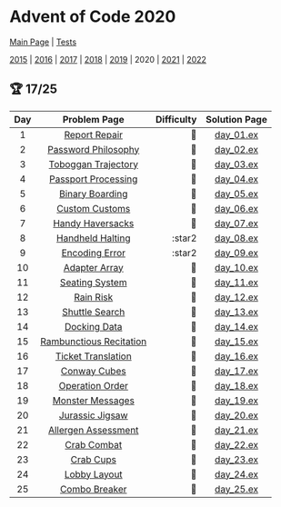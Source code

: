 # Advent of Code 2020

[Main Page](https://adventofcode.com/2020) | [Tests](/test/2020)

[2015](/lib/2015) | [2016](/lib/2016) | [2017](/lib/2017) | [2018](/lib/2018) | [2019](/lib/2019) | 2020 | [2021](/lib/2021) | [2022](/lib/2022)

## :trophy: 17/25

| Day | Problem Page | Difficulty | Solution Page |
| :---: | :------: | ---: | :---: |
| 1 | [Report Repair](https://adventofcode.com/2020/day/1) | :star2: | [day_01.ex](/lib/2020/day_01.ex) |
| 2 | [Password Philosophy](https://adventofcode.com/2020/day/2) | :star2: | [day_02.ex](/lib/2020/day_02.ex) |
| 3 | [Toboggan Trajectory](https://adventofcode.com/2020/day/3)  | :star2: | [day_03.ex](/lib/2020/day_03.ex) |
| 4 | [Passport Processing](https://adventofcode.com/2020/day/4)  | :star2: | [day_04.ex](/lib/2020/day_04.ex) |
| 5 | [Binary Boarding](https://adventofcode.com/2020/day/5)  | :star2: | [day_05.ex](/lib/2020/day_05.ex) |
| 6 | [Custom Customs](https://adventofcode.com/2020/day/6)  | :star2: | [day_06.ex](/lib/2020/day_06.ex) |
| 7 | [Handy Haversacks](https://adventofcode.com/2020/day/7)  | :star2: | [day_07.ex](/lib/2020/day_07.ex) |
| 8 | [Handheld Halting](https://adventofcode.com/2020/day/8)  | :star2 | [day_08.ex](/lib/2020/day_08.ex) |
| 9 | [Encoding Error](https://adventofcode.com/2020/day/9)  | :star2 | [day_09.ex](/lib/2020/day_09.ex) |
| 10 | [Adapter Array](https://adventofcode.com/2020/day/10)  | :star2: | [day_10.ex](/lib/2020/day_10.ex) |
| 11 | [Seating System](https://adventofcode.com/2020/day/11)  | :star2: | [day_11.ex](/lib/2020/day_11.ex) |
| 12 | [Rain Risk](https://adventofcode.com/2020/day/12)  | :star2: | [day_12.ex](/lib/2020/day_12.ex) |
| 13 | [Shuttle Search](https://adventofcode.com/2020/day/13)  | :star2: | [day_13.ex](/lib/2020/day_13.ex) |
| 14 | [Docking Data](https://adventofcode.com/2020/day/14)  | :star2: | [day_14.ex](/lib/2020/day_14.ex) |
| 15 | [Rambunctious Recitation](https://adventofcode.com/2020/day/15)  | :star2: | [day_15.ex](/lib/2020/day_15.ex) |
| 16 | [Ticket Translation](https://adventofcode.com/2020/day/16)  | :star2: | [day_16.ex](/lib/2020/day_16.ex) |
| 17 | [Conway Cubes](https://adventofcode.com/2020/day/17)  | :star2: | [day_17.ex](/lib/2020/day_17.ex) |
| 18 | [Operation Order](https://adventofcode.com/2020/day/18)  | :star2: | [day_18.ex](/lib/2020/day_18.ex) |
| 19 | [Monster Messages](https://adventofcode.com/2020/day/19)  | :star2: | [day_19.ex](/lib/2020/day_19.ex) |
| 20 | [Jurassic Jigsaw](https://adventofcode.com/2020/day/20)  | :star2: | [day_20.ex](/lib/2020/day_20.ex) |
| 21 | [Allergen Assessment](https://adventofcode.com/2020/day/21)  | :star2: | [day_21.ex](/lib/2020/day_21.ex) |
| 22 | [Crab Combat](https://adventofcode.com/2020/day/22)  | :star2: | [day_22.ex](/lib/2020/day_22.ex) |
| 23 | [Crab Cups](https://adventofcode.com/2020/day/23)  | :star2: | [day_23.ex](/lib/2020/day_23.ex) |
| 24 | [Lobby Layout](https://adventofcode.com/2020/day/24)  | :star2: | [day_24.ex](/lib/2020/day_24.ex) |
| 25 | [Combo Breaker](https://adventofcode.com/2020/day/25)  | :star2: | [day_25.ex](/lib/2020/day_25.ex) |
